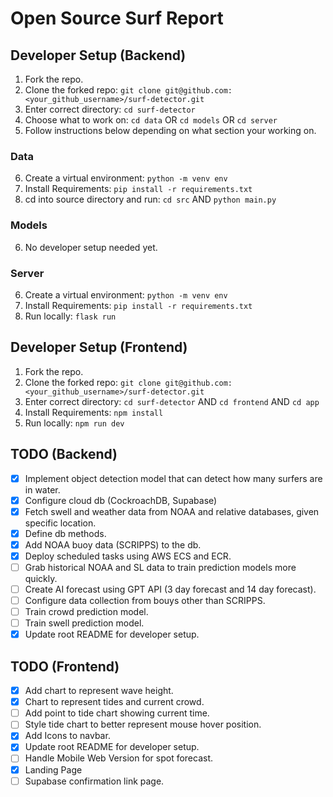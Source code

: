 # Open Source Surf Report

## Developer Setup (Backend)
1. Fork the repo.
2. Clone the forked repo:
    ```git clone git@github.com:<your_github_username>/surf-detector.git```
3. Enter correct directory: 
    ```cd surf-detector```
4. Choose what to work on: 
   ```cd data``` OR ```cd models``` OR ```cd server```
5. Follow instructions below depending on what section your working on. 

### Data
6. Create a virtual environment: 
    ```python -m venv env```
7. Install Requirements: 
    ```pip install -r requirements.txt```
8. cd into source directory and run: 
    ```cd src``` AND ```python main.py```

### Models 
6. No developer setup needed yet. 

### Server
6. Create a virtual environment: 
    ```python -m venv env```
7. Install Requirements: 
    ```pip install -r requirements.txt```
8. Run locally: 
    ```flask run```


## Developer Setup (Frontend)
1. Fork the repo.
2. Clone the forked repo:
    ```git clone git@github.com:<your_github_username>/surf-detector.git```
3. Enter correct directory: 
    ```cd surf-detector``` AND ```cd frontend``` AND ```cd app```
4. Install Requirements: 
    ```npm install```
5. Run locally: 
    ```npm run dev```

## TODO (Backend)
- [x] Implement object detection model that can detect how many surfers are in water.
- [x] Configure cloud db (CockroachDB, Supabase)
- [x] Fetch swell and weather data from NOAA and relative databases, given specific location.
- [x] Define db methods. 
- [x] Add NOAA buoy data (SCRIPPS) to the db.
- [x] Deploy scheduled tasks using AWS ECS and ECR. 
- [ ] Grab historical NOAA and SL data to train prediction models more quickly. 
- [ ] Create AI forecast using GPT API (3 day forecast and 14 day forecast).
- [ ] Configure data collection from bouys other than SCRIPPS.
- [ ] Train crowd prediction model. 
- [ ] Train swell prediction model. 
- [x] Update root README for developer setup. 

## TODO (Frontend)
- [x] Add chart to represent wave height.
- [x] Chart to represent tides and current crowd.
- [ ] Add point to tide chart showing current time.
- [ ] Style tide chart to better represent mouse hover position. 
- [x] Add Icons to navbar.
- [x] Update root README for developer setup. 
- [ ] Handle Mobile Web Version for spot forecast.
- [x] Landing Page
- [ ] Supabase confirmation link page.